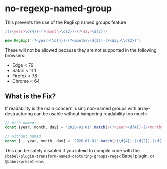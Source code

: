 # no-regexp-named-group

This prevents the use of the RegExp named groups feature

```js
/(?<year>\d{4})-(?<month>\d{2})-(?<day>\d{2})/

new RegExp('(?<year>\\d{4})-(?<month>\\d{2})-(?<day>\\d{2})')
```

These will not be allowed because they are not supported in the following browsers:

 - Edge < 79
 - Safari < 11.1
 - Firefox < 78
 - Chrome < 64


## What is the Fix?

If readability is the main concern, using non-named groups with array-destructuring can be usable without hampering readability too much:

```js
// With named:
const {year, month, day} = '2020-01-01'.match(/(?<year>\d{4})-(?<month>\d{2})-(?<day>\d{2})/).groups

// Without named
const [_, year, month, day] = '2020-01-01'.match(/(\d{4})-(\d{2})-(\d{2})/) || []
```

This can be safely disabled if you intend to compile code with the `@babel/plugin-transform-named-capturing-groups-regex` Babel plugin, or `@babel/preset-env`.

